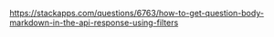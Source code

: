 https://stackapps.com/questions/6763/how-to-get-question-body-markdown-in-the-api-response-using-filters
